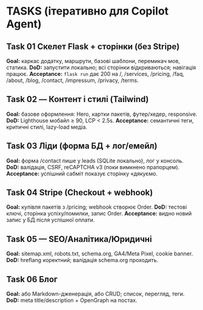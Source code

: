 ﻿# TASKS (ітеративно для Copilot Agent)

## Task 01  Скелет Flask + сторінки (без Stripe)
**Goal:** каркас додатку, маршрути, базові шаблони, перемикач мов, статика.
**DoD:** запустити локально; всі сторінки відкриваються; навігація працює.
**Acceptance:** `flask run` дає 200 на /, /services, /pricing, /faq, /about, /blog, /contact, /impressum, /privacy, /terms.

## Task 02 — Контент і стилі (Tailwind)
**Goal:** базове оформлення: Hero, картки пакетів, футер/хедер, responsive.
**DoD:** Lighthouse мобайл ≥ 90, LCP < 2.5s.
**Acceptance:** семантичні теги, критичні стилі, lazy-load медіа.

## Task 03  Ліди (форма  БД + лог/емейл)
**Goal:** форма /contact пише у leads (SQLite локально), лог у консоль.
**DoD:** валідація, CSRF, reCAPTCHA v3 (поки вимкнено прапорцем).
**Acceptance:** успішний сабміт показує сторінку «дякуємо.

## Task 04  Stripe (Checkout + webhook)
**Goal:** купівля пакетів з /pricing; webhook створює Order.
**DoD:** тестові ключі, сторінка успіху/помилки, запис Order.
**Acceptance:** видно новий запис у БД після успішної оплати.

## Task 05 — SEO/Аналітика/Юридичні
**Goal:** sitemap.xml, robots.txt, schema.org, GA4/Meta Pixel, cookie banner.
**DoD:** hreflang коректний; валідація schema.org проходить.

## Task 06  Блог
**Goal:** або Markdown-дженерація, або CRUD; список, перегляд, теги.
**DoD:** meta title/description + OpenGraph на постах.
